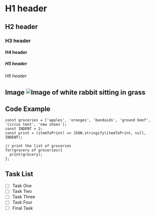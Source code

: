 # H1 header
## H2 header
### H3 header
#### H4 header
##### H5 header
###### H6 header


## Image ![Image of white rabbit sitting in grass](https://images.pexels.com/photos/3828097/pexels-photo-3828097.jpeg?auto=compress&cs=tinysrgb&w=1260&h=750&dpr=1)

## Code Example
```
const groceries = ['apples', 'oranges', 'bandaids', 'ground beef', 'circus tent', 'new shoes'];
const INDENT = 2;
const print = (itemToPrint) => JSON.stringify(itemToPrint, null, INDENT);

// print the list of groceries
for(grocery of groceries){
  print(grocery);
};
```

## Task List
- [ ] Task One
- [ ] Task Two
- [ ] Task Three
- [ ] Task Four
- [ ] Final Task
